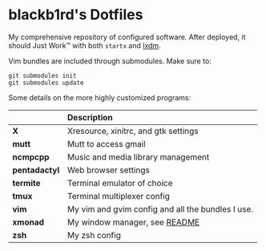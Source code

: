 # blackb1rd's Dotfiles

My comprehensive repository of configured software.  After deployed, it
should Just Work™ with both ``startx`` and [lxdm][].

Vim bundles are included through submodules. Make sure to:

```
git submodules init
git submodules update
```

Some details on the more highly customized programs:

|                 | Description                                       |
| --------------- | :------------------------------------------------ |
| **X**           | Xresource, xinitrc, and gtk settings              |
| **mutt**        | Mutt to access gmail                              |
| **ncmpcpp**     | Music and media library management                |
| **pentadactyl** | Web browser settings                              |
| **termite**     | Terminal emulator of choice                       |
| **tmux**        | Terminal multiplexer config                       |
| **vim**         | My vim and gvim config and all the bundles I use. |
| **xmonad**      | My window manager, see [README][xmonad]           |
| **zsh**         | My zsh config                                     |

  [lxdm]: https://wiki.archlinux.org/index.php/LXDM
  [vim]: https://github.com/blackb1rd/dotfiles/blob/master/vim/README.md
  [xmonad]: https://github.com/blackb1rd/dotfiles/blob/master/xmonad/README.md
